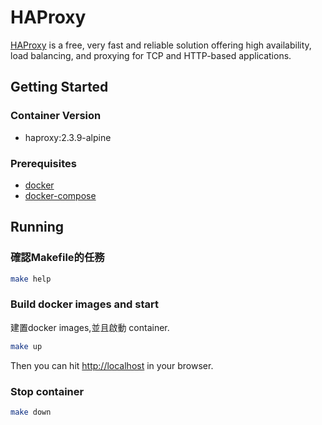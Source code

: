 # HAProxy

[HAProxy] is a free, very fast and reliable solution offering high availability, load balancing, and proxying for TCP and HTTP-based applications.

## Getting Started

### Container Version

* haproxy:2.3.9-alpine

### Prerequisites

* [docker](https://docs.docker.com/install/)
* [docker-compose](https://docs.docker.com/compose/install/)

## Running

### 確認Makefile的任務

```bash
make help
```

### Build docker images and start

建置docker images,並且啟動 container.

```bash
make up
```

Then you can hit [http://localhost](http://localhost) in your browser.

### Stop container

```bash
make down
```

[HAProxy]: http://www.haproxy.org/
